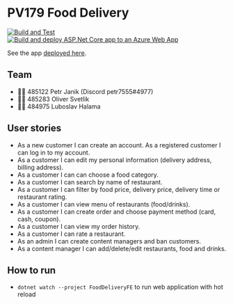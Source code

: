 # PV179 Food Delivery
[![Build and Test](https://github.com/petr7555/pv179-food-delivery/actions/workflows/dotnet.yml/badge.svg)](https://github.com/petr7555/pv179-food-delivery/actions/workflows/dotnet.yml)
[![Build and deploy ASP.Net Core app to an Azure Web App](https://github.com/petr7555/pv179-food-delivery/actions/workflows/azure-webapps-dotnet-core.yml/badge.svg)](https://github.com/petr7555/pv179-food-delivery/actions/workflows/azure-webapps-dotnet-core.yml)

See the app [deployed here](https://pv179-food-delivery.azurewebsites.net/).

## Team
- 👨‍🎓 485122 Petr Janik (Discord petr7555#4977)
- 👨‍🎓 485283 Oliver Svetlik
- 👨‍🎓 484975 Luboslav Halama


## User stories
- As a new customer I can create an account. As a registered customer I can log in to my account.
- As a customer I can edit my personal information (delivery address, billing address).
- As a customer I can can choose a food category.
- As a customer I can search by name of restaurant.
- As a customer I can filter by food price, delivery price, delivery time or restaurant rating.
- As a customer I can view menu of restaurants (food/drinks).
- As a customer I can create order and choose payment method (card, cash, coupon).
- As a customer I can view my order history.
- As a customer I can rate a restaurant.
- As an admin I can create content managers and ban customers.
- As a content manager I can add/delete/edit restaurants, food and drinks.

## How to run
- `dotnet watch --project FoodDeliveryFE` to run web application with hot reload
